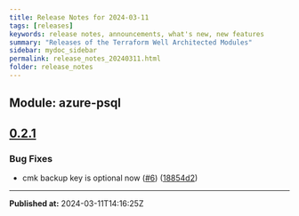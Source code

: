 ```yaml
---
title: Release Notes for 2024-03-11
tags: [releases]
keywords: release notes, announcements, what's new, new features
summary: "Releases of the Terraform Well Architected Modules"
sidebar: mydoc_sidebar
permalink: release_notes_20240311.html
folder: release_notes
---
```


## Module: azure-psql
## [0.2.1](https://github.com/CloudNationHQ/terraform-azure-psql/releases/tag/v0.2.1)


### Bug Fixes

* cmk backup key is optional now ([#6](https://github.com/CloudNationHQ/terraform-azure-psql/issues/6)) ([18854d2](https://github.com/CloudNationHQ/terraform-azure-psql/commit/18854d23a8946361f9a8ade3451e9ea18e6c6561))

---

**Published at:** 2024-03-11T14:16:25Z

